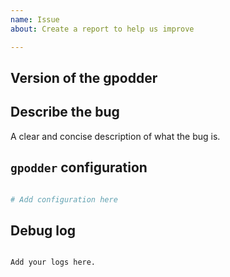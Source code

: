 ```yaml
---
name: Issue
about: Create a report to help us improve

---
```


<!-- Before you open a new issue, search through the existing issues to see if others have had the same problem.

Issues not containing the minimum requirements will be closed:

- Issues without a description will be closed.
- Issues without debug logging will be closed.
- Issues without configuration will be closed

-->

## Version of the gpodder
<!-- If you are not using the newest version, download and try that before opening an issue-->

## Describe the bug
A clear and concise description of what the bug is.

## `gpodder` configuration

```yaml

# Add configuration here

```

## Debug log

```text

Add your logs here.

```
